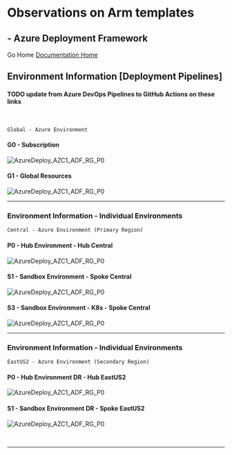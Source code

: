 #  Observations on Arm templates # 

## - Azure Deployment Framework ## 
Go Home [Documentation Home](./ARM.md)


## Environment Information [Deployment Pipelines]  
#### TODO update from Azure DevOps Pipelines to GitHub Actions on these links
<br/>

    Global - Azure Environment
#### G0 - Subscription 

![AzureDeploy_AZC1_ADF_RG_P0](https://github.com/brwilkinson/AzureDeploymentFramework/workflows/AzureDeploy_AZC1_ADF_RG_G0/badge.svg?branch=main)

#### G1 - Global Resources

![AzureDeploy_AZC1_ADF_RG_P0](https://github.com/brwilkinson/AzureDeploymentFramework/workflows/AzureDeploy_AZC1_ADF_RG_G1/badge.svg?branch=main)

---

### Environment Information - Individual Environments

    Central - Azure Environment (Primary Region)

#### P0 - Hub Environment - Hub Central

![AzureDeploy_AZC1_ADF_RG_P0](https://github.com/brwilkinson/AzureDeploymentFramework/workflows/AzureDeploy_AZC1_ADF_RG_P0/badge.svg?branch=main)

#### S1 - Sandbox Environment - Spoke Central 

![AzureDeploy_AZC1_ADF_RG_P0](https://github.com/brwilkinson/AzureDeploymentFramework/workflows/AzureDeploy_AZC1_ADF_RG_S1/badge.svg?branch=main)

#### S3 - Sandbox Environment - K8s - Spoke Central 

![AzureDeploy_AZC1_ADF_RG_P0](https://github.com/brwilkinson/AzureDeploymentFramework/workflows/AzureDeploy_AZC1_ADF_RG_S3/badge.svg?branch=main)

---

### Environment Information - Individual Environments

    EastUS2 - Azure Environment (Secondary Region)

#### P0 - Hub Environment DR - Hub EastUS2

![AzureDeploy_AZC1_ADF_RG_P0](https://github.com/brwilkinson/AzureDeploymentFramework/workflows/AzureDeploy_AZE2_ADF_RG_P0/badge.svg?branch=main)

#### S1 - Sandbox Environment DR - Spoke EastUS2

![AzureDeploy_AZC1_ADF_RG_P0](https://github.com/brwilkinson/AzureDeploymentFramework/workflows/AzureDeploy_AZE2_ADF_RG_S1/badge.svg?branch=main)

<br/>

---
